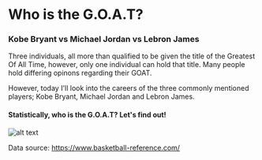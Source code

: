 # Who is the G.O.A.T?

### Kobe Bryant vs Michael Jordan vs Lebron James

Three individuals, all more than qualified to be given the title of the Greatest Of All Time, however, only one individual can hold that title.
Many people hold differing opinons regarding their GOAT.

However, today I'll look into the careers of the three commonly mentioned players; Kobe Bryant, Michael Jordan and Lebron James.
#### Statistically, who is the G.O.A.T? Let's find out! 

![alt text](https://i.pinimg.com/originals/b0/da/b3/b0dab3f662a5272c80d7e5730ffdd084.png)

Data source: https://www.basketball-reference.com/
